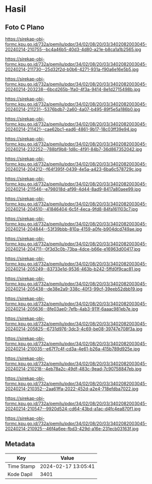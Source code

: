 # Hasil

## Foto C Plano

https://sirekap-obj-formc.kpu.go.id/732a/pemilu/pdpr/34/02/08/20/03/3402082003045-20240214-210755--bc4a46b5-40d3-4d80-a21e-b8ca1a1b2565.jpg

https://sirekap-obj-formc.kpu.go.id/732a/pemilu/pdpr/34/02/08/20/03/3402082003045-20240214-211730--25d32f2d-b0b6-4271-931a-f90a6e16e5b5.jpg

https://sirekap-obj-formc.kpu.go.id/732a/pemilu/pdpr/34/02/08/20/03/3402082003045-20240214-203238--6bcd265b-1fa0-4f3a-9414-8e1d2715498b.jpg

https://sirekap-obj-formc.kpu.go.id/732a/pemilu/pdpr/34/02/08/20/03/3402082003045-20240214-211231--5376bdb7-2a60-4a07-b495-89f5e5a186b0.jpg

https://sirekap-obj-formc.kpu.go.id/732a/pemilu/pdpr/34/02/08/20/03/3402082003045-20240214-211421--cae62bc1-ead6-4861-9b17-18c03ff39e94.jpg

https://sirekap-obj-formc.kpu.go.id/732a/pemilu/pdpr/34/02/08/20/03/3402082003045-20240214-232252--788bf9b8-1d8c-4f91-84b7-36d867352042.jpg

https://sirekap-obj-formc.kpu.go.id/732a/pemilu/pdpr/34/02/08/20/03/3402082003045-20240214-204212--f64f395f-0439-4e5a-a423-6ba6c578729c.jpg

https://sirekap-obj-formc.kpu.go.id/732a/pemilu/pdpr/34/02/08/20/03/3402082003045-20240214-211546--e798018d-af99-4d44-8ad9-8417a80aee99.jpg

https://sirekap-obj-formc.kpu.go.id/732a/pemilu/pdpr/34/02/08/20/03/3402082003045-20240214-204510--41846404-6c5f-4eca-9fd8-84fa161103c7.jpg

https://sirekap-obj-formc.kpu.go.id/732a/pemilu/pdpr/34/02/08/20/03/3402082003045-20240214-204844--53f39bbb-810a-4159-a0fe-b904dcd749ae.jpg

https://sirekap-obj-formc.kpu.go.id/732a/pemilu/pdpr/34/02/08/20/03/3402082003045-20240214-204711--0f3d3c0b-73ba-4dce-b66e-e16963d00417.jpg

https://sirekap-obj-formc.kpu.go.id/732a/pemilu/pdpr/34/02/08/20/03/3402082003045-20240214-205249--83733e1d-9536-463b-b242-5ffd0f9cac81.jpg

https://sirekap-obj-formc.kpu.go.id/732a/pemilu/pdpr/34/02/08/20/03/3402082003045-20240214-205438--de38e2a9-338c-40f3-99cf-39eeb52dbb19.jpg

https://sirekap-obj-formc.kpu.go.id/732a/pemilu/pdpr/34/02/08/20/03/3402082003045-20240214-205636--8fe03ae0-7efb-4ab3-911f-6aaac981eb7e.jpg

https://sirekap-obj-formc.kpu.go.id/732a/pemilu/pdpr/34/02/08/20/03/3402082003045-20240214-205825--6731d976-3dc3-4c69-be08-39747e708f3a.jpg

https://sirekap-obj-formc.kpu.go.id/732a/pemilu/pdpr/34/02/08/20/03/3402082003045-20240214-210035--e67f7c4f-cd3a-4e61-b26a-415b789d925e.jpg

https://sirekap-obj-formc.kpu.go.id/732a/pemilu/pdpr/34/02/08/20/03/3402082003045-20240214-210218--4eb78a2c-49df-483c-9ead-7c90758847eb.jpg

https://sirekap-obj-formc.kpu.go.id/732a/pemilu/pdpr/34/02/08/20/03/3402082003045-20240214-210352--2aa61ffa-2022-452d-a2e4-718efdba7022.jpg

https://sirekap-obj-formc.kpu.go.id/732a/pemilu/pdpr/34/02/08/20/03/3402082003045-20240214-210547--9920d524-cd64-43bd-a1ac-d4fc4ea870f1.jpg

https://sirekap-obj-formc.kpu.go.id/732a/pemilu/pdpr/34/02/08/20/03/3402082003045-20240214-210925--46f4a6ee-fbd3-429d-a16e-231ecb03163f.jpg


## Metadata

| Key        | Value               |
| ---------- | ------------------- |
| Time Stamp | 2024-02-17 13:05:41 |
| Kode Dapil | 3401                |



